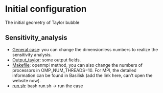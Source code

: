 # **Initial configuration**
The initial geometry of Taylor bubble 
## **Sensitivity_analysis**
- [General case](https://github.com/GabrielGLK/Taylor-bubble/blob/main/straight-pipe/sensitive-analysis/taylor_2D.c): you can change the dimensionless numbers to realize the sensitivity analysis.
- [Output_taylor](https://github.com/GabrielGLK/Taylor-bubble/blob/main/straight-pipe/sensitive-analysis/output_taylor.h): some output fields.
- [Makefile](https://github.com/GabrielGLK/Taylor-bubble/blob/main/straight-pipe/sensitive-analysis/Makefile): openmpi method, you can also change the numbers of processors in OMP_NUM_THREADS=10. For MPI, the detailed information can be found in Basilisk (add the link here, can't open the website now).
- [run.sh](https://github.com/GabrielGLK/Taylor-bubble/blob/main/straight-pipe/sensitive-analysis/run.sh): bash run.sh -> run the case
